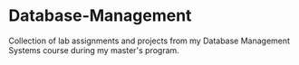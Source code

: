 # Database-Management
Collection of lab assignments and projects from my Database Management Systems course during my master's program.
